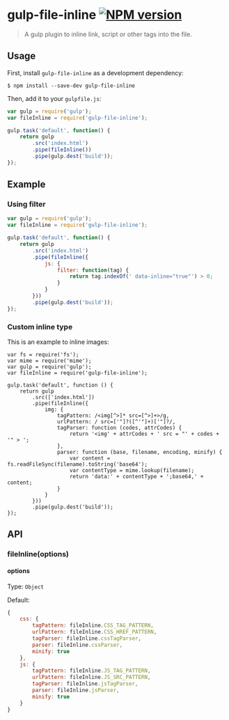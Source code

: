 # gulp-file-inline [![NPM version][npm-image]][npm-url]

> A gulp plugin to inline link, script or other tags into the file.

## Usage

First, install `gulp-file-inline` as a development dependency:

```shell
$ npm install --save-dev gulp-file-inline
```

Then, add it to your `gulpfile.js`:

```js
var gulp = require('gulp');
var fileInline = require('gulp-file-inline');

gulp.task('default', function() {
	return gulp
		.src('index.html')
		.pipe(fileInline())
		.pipe(gulp.dest('build'));
});
```

## Example

### Using filter

```js
var gulp = require('gulp');
var fileInline = require('gulp-file-inline');

gulp.task('default', function() {
	return gulp
		.src('index.html')
		.pipe(fileInline({
			js: {
				filter: function(tag) {
					return tag.indexOf(' data-inline="true"') > 0;
				}
			}
		}))
		.pipe(gulp.dest('build'));
});
```

### Custom inline type

This is an example to inline images:

```
var fs = require('fs');
var mime = require('mime');
var gulp = require('gulp');
var fileInline = require('gulp-file-inline');

gulp.task('default', function () {
	return gulp
		.src(['index.html'])
		.pipe(fileInline({
			img: {
				tagPattern: /<img[^>]* src=[^>]+>/g,
				urlPattern: / src=['"]?([^'"]+)['"]?/,
				tagParser: function (codes, attrCodes) {
					return '<img' + attrCodes + ' src = "' + codes + '" > ';
				},
				parser: function (base, filename, encoding, minify) {
					var content = fs.readFileSync(filename).toString('base64');
					var contentType = mime.lookup(filename);
					return 'data:' + contentType + ';base64,' + content;
				}
			}
		}))
		.pipe(gulp.dest('build'));
});
```

## API

### fileInline(options)

#### options

Type: `Object`

Default:

```js
{
	css: {
		tagPattern: fileInline.CSS_TAG_PATTERN,
		urlPattern: fileInline.CSS_HREF_PATTERN,
		tagParser: fileInline.cssTagParser,
		parser: fileInline.cssParser,
		minify: true
	},
	js: {
		tagPattern: fileInline.JS_TAG_PATTERN,
		urlPattern: fileInline.JS_SRC_PATTERN,
		tagParser: fileInline.jsTagParser,
		parser: fileInline.jsParser,
		minify: true
	}
}
```

[npm-url]: https://npmjs.org/package/gulp-file-inline
[npm-image]: https://badge.fury.io/js/gulp-file-inline.svg

